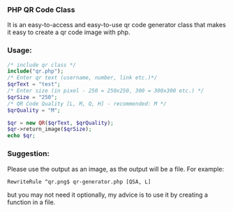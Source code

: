 ### PHP QR Code Class
It is an easy-to-access and easy-to-use qr code generator class that makes it easy to create a qr code image with php.

### Usage:
```php
/* include qr class */
include("qr.php");
/* Enter qr text (username, number, link etc.)*/
$qrText = "test";
/* Enter size (in pixel - 250 = 250x250, 300 = 300x300 etc.) */
$qrSize = "250";
/* QR Code Quality [L, M, Q, H] - recommended: M */
$qrQuality = "M";

$qr = new QR($qrText, $qrQuality);
$qr->return_image($qrSize);
echo $qr;
```
### Suggestion:
Please use the output as an image, as the output will be a file. For example:
```
RewriteRule ^qr.png$ qr-generator.php [QSA, L]
```

but you may not need it optionally, my advice is to use it by creating a function in a file.
